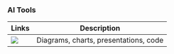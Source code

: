 ### AI Tools




| Links                                                                                                                                                         | Description                     |
|---------------------------------------------------------------------------------------------------------------------------------------------------------------|-------------------------------|
| <a href="https://mermaid.live/edit" target="_parent\"><img src="https://img.shields.io/badge/AI Image Tool-mermaid-blue"/></a>                                | Diagrams, charts, presentations, code |

